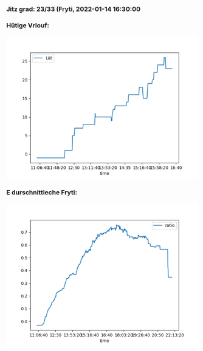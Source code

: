 ### Jitz grad: 23/33 (Fryti, 2022-01-14 16:30:00

### Hütige Vrlouf:
![Graph](Today.png)

### E durschnittleche Fryti:
![Graph](Fryti.png)